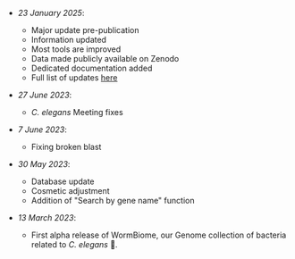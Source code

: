 - *23 January 2025*:
    - Major update pre-publication
    - Information updated
    - Most tools are improved
    - Data made publicly available on Zenodo
    - Dedicated documentation added
    - Full list of updates [here]()

- *27 June 2023*:
    - _C. elegans_ Meeting fixes
- *7 June 2023*:
    - Fixing broken blast
- *30 May 2023*:
    - Database update
    - Cosmetic adjustment
    - Addition of "Search by gene name" function
- *13 March 2023*:
    - First alpha release of WormBiome, our Genome collection of bacteria related to _C. elegans_ 🔧.
